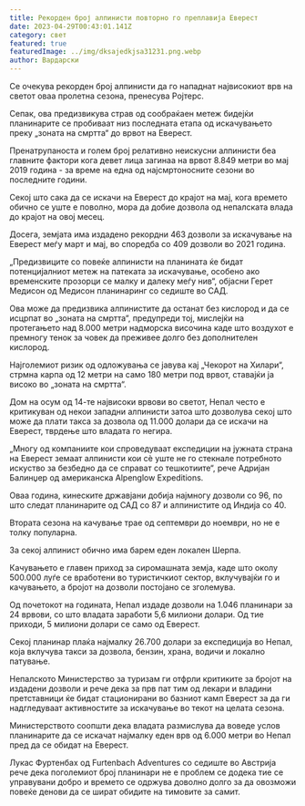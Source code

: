 ```yaml
---
title: Рекорден број алпинисти повторно го преплавија Еверест
date: 2023-04-29T00:43:01.141Z
category: свет
featured: true
featuredImage: ../img/dksajedkjsa31231.png.webp
author: Вардарски
---
```


Се очекува рекорден број алпинисти да го нападнат највисокиот врв на светот оваа пролетна сезона, пренесува Ројтерс.

Сепак, ова предизвикува страв од сообраќаен метеж бидејќи планинарите се пробиваат низ последната етапа од искачувањето преку „зоната на смртта“ до врвот на Еверест.

Пренатрупаноста и голем број релативно неискусни алпинисти беа главните фактори кога девет лица загинаа на врвот 8.849 метри во мај 2019 година - за време на една од најсмртоносните сезони во последните години.

Секој што сака да се искачи на Еверест до крајот на мај, кога времето обично се уште е поволно, мора да добие дозвола од непалската влада до крајот на овој месец.

Досега, земјата има издадено рекордни 463 дозволи за искачување на Еверест меѓу март и мај, во споредба со 409 дозволи во 2021 година.

„Предизвиците со повеќе алпинисти на планината ќе бидат потенцијалниот метеж на патеката за искачување, особено ако временските прозорци се малку и далеку меѓу нив“, објасни Герет Медисон од Медисон планинаринг со седиште во САД.

Ова може да предизвика алпинистите да останат без кислород и да се исцрпат во „зоната на смртта“, предупреди тој, мислејќи на протегањето над 8.000 метри надморска височина каде што воздухот е премногу тенок за човек да преживее долго без дополнителен кислород.

Најголемиот ризик од одложувања се јавува кај „Чекорот на Хилари“, стрмна карпа од 12 метри на само 180 метри под врвот, ставајќи ја високо во „зоната на смртта“.

Дом на осум од 14-те највисоки врвови во светот, Непал често е критикуван од некои западни алпинисти затоа што дозволува секој што може да плати такса за дозвола од 11.000 долари да се искачи на Еверест, тврдење што владата го негира.

„Многу од компаниите кои спроведуваат експедиции на јужната страна на Еверест земаат алпинисти кои сè уште не го стекнале потребното искуство за безбедно да се справат со тешкотиите“, рече Адријан Балинџер од американска Alpenglow Expeditions.

Оваа година, кинеските државјани добија најмногу дозволи со 96, по што следат планинарите од САД со 87 и алпинистите од Индија со 40.

Втората сезона на качување трае од септември до ноември, но не е толку популарна.

За секој алпинист обично има барем еден локален Шерпа.

Качувањето е главен приход за сиромашната земја, каде што околу 500.000 луѓе се вработени во туристичкиот сектор, вклучувајќи го и качувањето, а бројот на дозволи постојано се зголемува.

Од почетокот на годината, Непал издаде дозволи на 1.046 планинари за 24 врвови, со што владата заработи 5,6 милиони долари. Од тие приходи, 5 милиони долари се само од Еверест.

Секој планинар плаќа најмалку 26.700 долари за експедиција во Непал, која вклучува такси за дозвола, бензин, храна, водичи и локално патување.

Непалското Министерство за туризам ги отфрли критиките за бројот на издадени дозволи и рече дека за прв пат тим од лекари и владини претставници ќе бидат стационирани во базниот камп Еверест за да ги надгледуваат активностите за искачување во текот на целата сезона.

Министерството соопшти дека владата размислува да воведе услов планинарите да се искачат најмалку еден врв од 6.000 метри во Непал пред да се обидат на Еверест.

Лукас Фуртенбах од Furtenbach Adventures со седиште во Австрија рече дека поголемиот број планинари не е проблем се додека тие се управувани добро и времето се одржува доволно долго за да овозможи повеќе денови да се шират обидите на тимовите за самит.

